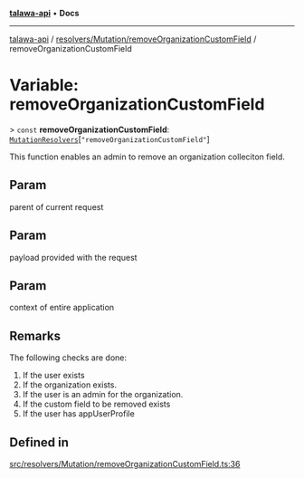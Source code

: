 [**talawa-api**](../../../../README.md) • **Docs**

***

[talawa-api](../../../../modules.md) / [resolvers/Mutation/removeOrganizationCustomField](../README.md) / removeOrganizationCustomField

# Variable: removeOrganizationCustomField

\> `const` **removeOrganizationCustomField**: [`MutationResolvers`](../../../../types/generatedGraphQLTypes/type-aliases/MutationResolvers.md)\[`"removeOrganizationCustomField"`\]

This function enables an admin to remove an organization colleciton field.

## Param

parent of current request

## Param

payload provided with the request

## Param

context of entire application

## Remarks

The following checks are done:
1. If the user exists
2. If the organization exists.
3. If the user is an admin for the organization.
4. If the custom field to be removed exists
5. If the user has appUserProfile

## Defined in

[src/resolvers/Mutation/removeOrganizationCustomField.ts:36](https://github.com/PalisadoesFoundation/talawa-api/blob/d0c167bb942c4778fba221c2cdd27665fc7dbf61/src/resolvers/Mutation/removeOrganizationCustomField.ts#L36)
